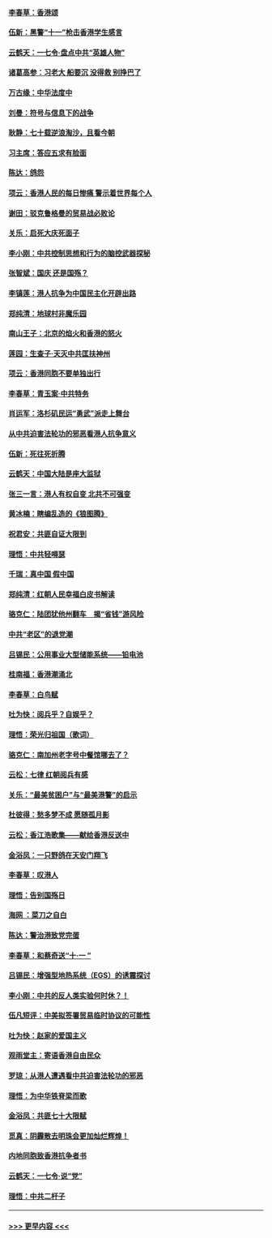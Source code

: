 #### [李春草：香港颂](../pages/nsc993/n11567444.md?t=10040855) 
#### [伍新：黑警“十一”枪击香港学生感言](../pages/nsc993/n11567426.md?t=10040855) 
#### [云鹤天：一七令‧盘点中共“英雄人物”](../pages/nsc993/n11567091.md?t=10040855) 
#### [诸葛高参：习老大 船要沉 没得救 别挣巴了](../pages/nsc993/n11566976.md?t=10040855) 
#### [万古缘：中华法度中](../pages/nsc993/n11566726.md?t=10040855) 
#### [刘曼：符号与信息下的战争](../pages/nsc993/n11564655.md?t=10040855) 
#### [耿静：七十载逆浪淘沙，且看今朝](../pages/nsc993/n11564520.md?t=10040855) 
#### [习主席：答应五求有脸面](../pages/nsc993/n11563953.md?t=10040855) 
#### [陈达：鸽怨](../pages/nsc993/n11561879.md?t=10040855) 
#### [项云：香港人民的每日惨痛  警示着世界每个人](../pages/nsc993/n11559273.md?t=10040855) 
#### [谢田：驳克鲁格曼的贸易战必败论](../pages/nsc993/n11555840.md?t=10040855) 
#### [关乐：启死大庆死面子](../pages/nsc993/n11556823.md?t=10040855) 
#### [李小刚：中共控制思想和行为的脑控武器探秘](../pages/nsc993/n11556776.md?t=10040855) 
#### [张智斌：国庆  还是国殇？](../pages/nsc993/n11556617.md?t=10040855) 
#### [李镇莲：港人抗争为中国民主化开辟出路](../pages/nsc993/n11556570.md?t=10040855) 
#### [郑纯清：地球村非魔乐园](../pages/nsc993/n11555415.md?t=10040855) 
#### [南山王子：北京的焰火和香港的怒火](../pages/nsc993/n11555318.md?t=10040855) 
#### [莲园：生查子·天灭中共匡扶神州](../pages/nsc993/n11555302.md?t=10040855) 
#### [项云：香港同胞不要单独出行](../pages/nsc993/n11555276.md?t=10040855) 
#### [李春草：青玉案‧中共特务](../pages/nsc993/n11552356.md?t=10040855) 
#### [肖运军：洛杉矶民运“勇武”派走上舞台](../pages/nsc993/n11551595.md?t=10040855) 
#### [从中共迫害法轮功的邪恶看港人抗争意义](../pages/nsc993/n11540858.md?t=10040855) 
#### [伍新：死往死折腾](../pages/nsc993/n11550174.md?t=10040855) 
#### [云鹤天：中国大陆是座大监狱](../pages/nsc993/n11550155.md?t=10040855) 
#### [张三一言：港人有权自变 北共不可强变](../pages/nsc993/n11550132.md?t=10040855) 
#### [黄冰楠：瞎编乱造的《狼图腾》](../pages/nsc993/n11550082.md?t=10040855) 
#### [祝君安：共匪自证大限到](../pages/nsc993/n11550041.md?t=10040855) 
#### [理悟：中共轻嘚瑟](../pages/nsc993/n11547978.md?t=10040855) 
#### [千瑞：真中国 假中国](../pages/nsc993/n11547865.md?t=10040855) 
#### [郑纯清：红朝人民幸福白皮书解读](../pages/nsc993/n11547499.md?t=10040855) 
#### [骆克仁：陆团犹他州翻车　揭“省钱”游风险](../pages/nsc993/n11546977.md?t=10040855) 
#### [中共“老区”的退党潮](../pages/nsc993/n11545995.md?t=10040855) 
#### [吕锡民：公用事业大型储能系统——铅电池](../pages/nsc993/n11545701.md?t=10040855) 
#### [桂南福：香港潮涌北](../pages/nsc993/n11545682.md?t=10040855) 
#### [李春草：白鸟赋](../pages/nsc993/n11545663.md?t=10040855) 
#### [吐为快：阅兵乎？自娱乎？](../pages/nsc993/n11545625.md?t=10040855) 
#### [理悟：荣光归祖国（歌词）](../pages/nsc993/n11545616.md?t=10040855) 
#### [骆克仁：南加州老字号中餐馆哪去了？](../pages/nsc993/n11545120.md?t=10040855) 
#### [云松：七律 红朝阅兵有感](../pages/nsc993/n11542394.md?t=10040855) 
#### [关乐：“最美贫困户”与“最美港警”的启示](../pages/nsc993/n11542252.md?t=10040855) 
#### [杜彼得：愁多梦不成 愿随孤月影](../pages/nsc993/n11540296.md?t=10040855) 
#### [云松：香江浩歌集——献给香港反送中](../pages/nsc993/n11540149.md?t=10040855) 
#### [金浴凤：一只野鸽在天安门翔飞](../pages/nsc993/n11540280.md?t=10040855) 
#### [李春草：叹港人](../pages/nsc993/n11540119.md?t=10040855) 
#### [理悟：告别国殇日](../pages/nsc993/n11539610.md?t=10040855) 
#### [海网 ：菜刀之自白](../pages/nsc993/n11539597.md?t=10040855) 
#### [陈达：警治港致党完蛋](../pages/nsc993/n11538127.md?t=10040855) 
#### [李春草：和蔡奇送“十·一 ”](../pages/nsc993/n11537810.md?t=10040855) 
#### [吕锡民：增强型地热系统（EGS）的诱震探讨](../pages/nsc993/n11537765.md?t=10040855) 
#### [李小刚：中共的反人类实验何时休？！](../pages/nsc993/n11537669.md?t=10040855) 
#### [伍凡短评：中美拟签署贸易临时协议的可能性](../pages/nsc993/n11536773.md?t=10040855) 
#### [吐为快：赵家的爱国主义](../pages/nsc993/n11536750.md?t=10040855) 
#### [观雨堂主：寄语香港自由民众](../pages/nsc993/n11536735.md?t=10040855) 
#### [罗琼：从港人遭遇看中共迫害法轮功的邪恶](../pages/nsc993/n11507862.md?t=10040855) 
#### [理悟：为中华铁脊梁而歌](../pages/nsc993/n11534458.md?t=10040855) 
#### [金浴凤：共匪七十大限赋](../pages/nsc993/n11534434.md?t=10040855) 
#### [觅真：阴霾散去明珠会更加灿烂辉煌！](../pages/nsc993/n11531858.md?t=10040855) 
#### [内地同胞致香港抗争者书](../pages/nsc993/n11531645.md?t=10040855) 
#### [云鹤天：一七令‧说“党”](../pages/nsc993/n11529099.md?t=10040855) 
#### [理悟：中共二杆子](../pages/nsc993/n11529046.md?t=10040855) 

----
#### [ >>> 更早内容 <<< ](../indexes/nsc993-earlier.md)
